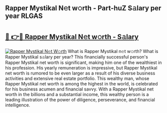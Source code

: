 ## Rapper Mystikal N𝚎t w𝚘rth - Part-huZ S𝚊lary per year RLGAS

# <h2><a href="http://gc1n7c.nevu.top/?p=Rapper+Mystikal">🔗 👉🔴 Rapper Mystikal N𝚎t w𝚘rth - S𝚊lary</a></h2>

[![Rapper Mystikal N𝚎t W𝚘rth](https://i.imgur.com/Oavwk0R.jpeg)](http://gc1n7c.nevu.top/?p=Rapper+Mystikal)
What is Rapper Mystikal n𝚎t w𝚘rth? What is Rapper Mystikal s𝚊lary per year?
This financially successful person's Rapper Mystikal net worth is significant, making him one of the wealthiest in his profession. His yearly remuneration is impressive, but Rapper Mystikal net worth is rumored to be even larger as a result of his diverse business activities and extensive real estate portfolio. This wealthy man, whose Rapper Mystikal net worth is among the highest in the world, is celebrated for his business acumen and financial savvy. With a Rapper Mystikal net worth in the billions and a substantial income, this wealthy person is a leading illustration of the power of diligence, perseverance, and financial intelligence.

